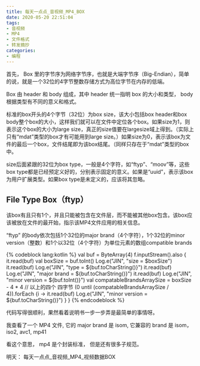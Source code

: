 ```yaml
---
title: 每天一点点_音视频_MP4_BOX
date: 2020-05-20 22:51:04
tags:
- 音视频
- MP4
- 文件格式
- 转发摘抄
categories:
- 编程
---
```


首先， Box 里的字节序为网络字节序，也就是大端字节序（Big-Endian），简单的说，就是一个32位的4字节整数存储方式为高位字节在内存的低端。

Box 由 header 和 body 组成，其中 header 统一指明 box 的大小和类型， body 根据类型有不同的意义和格式。

标准的box开头的4个字节（32位）为box size，该大小包括box header和box body整个box的大小，这样我们就可以在文件中定位各个box。如果size为1，则表示这个box的大小为large size，真正的size值要在largesize域上得到。（实际上只有“mdat”类型的box才有可能用到large size。）如果size为0，表示该box为文件的最后一个box，文件结尾即为该box结尾。（同样只存在于“mdat”类型的box中。

size后面紧跟的32位为box type，一般是4个字符，如“ftyp”、“moov”等，这些box type都是已经预定义好的，分别表示固定的意义。如果是“uuid”，表示该box为用户扩展类型。如果box type是未定义的，应该将其忽略。

## File Type Box（ftyp）

该box有且只有1个，并且只能被包含在文件层，而不能被其他box包含。该box应该被放在文件的最开始，指示该MP4文件应用的相关信息。

“ftyp” 的body依次包括1个32位的major brand（4个字符），1个32位的minor version（整数）和1个以32位（4个字符）为单位元素的数组compatible brands

{% codeblock lang:kotlin %}
val buf = ByteArray(4)
f.inputStream().also {
    it.read(buf)
    val boxSize = buf.toInt()
    Log.e("JIN", "size = $boxSize")
    it.read(buf)
    Log.e("JIN", "type = ${buf.toCharString()}")
    it.read(buf)
    Log.e("JIN", "major brand = ${buf.toCharString()}")
    it.read(buf)
    Log.e("JIN", "minor version = ${buf.toInt()}")
    val compatableBrandsArraySize = boxSize - 4 * 4 // 以上的四个 四字节
    (0 until (compatableBrandsArraySize / 4)).forEach {i ->
        it.read(buf)
        Log.e("JIN", "minor version = ${buf.toCharString()}")
    }
}
{% endcodeblock %}

代码写得很顺利，果然看着说明书一步一步弄是最简单的事情呀。

我查看了一个 MP4 文件, 它的 major brand 是 isom, 它兼容的 brand 是 isom， iso2, avc1, mp41

看这个意思， mp4 是个封装标准， 但是还有很多子规范。

明天： 每天一点点_音视频_MP4_视频数据BOX

